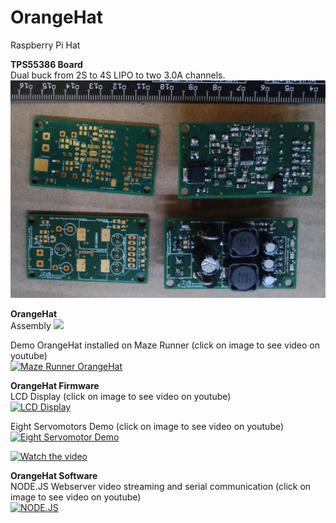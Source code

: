 # OrangeHat
Raspberry Pi Hat

**TPS55386 Board**  
Dual buck from 2S to 4S LIPO to two 3.0A channels.  
![](https://raw.githubusercontent.com/OrsoEric/OrangeHat/main/Hardware/Board-Regulator/2021-08-05%20TPS55386%20Board.jpg)  

**OrangeHat**  
Assembly
![](https://user-images.githubusercontent.com/30684972/147383414-2592cd50-6037-41e5-a472-984f9cc8984d.jpg)  
  
Demo OrangeHat installed on Maze Runner (click on image to see video on youtube)    
[![Maze Runner OrangeHat](https://user-images.githubusercontent.com/30684972/148542123-92dcce3f-4889-4a59-b972-5f960733bc7a.jpg)](https://youtu.be/MLvYplDcF7E)  

**OrangeHat Firmware**  
LCD Display (click on image to see video on youtube)  
[![LCD Display](https://user-images.githubusercontent.com/30684972/147383496-393940e3-d7eb-4baa-a7c9-940535a397f4.jpg)](https://youtu.be/4nYxutRMj2Q)  

Eight Servomotors Demo (click on image to see video on youtube)  
[![Eight Servomotor Demo](https://user-images.githubusercontent.com/30684972/148192421-6b130518-2c06-4834-8d54-1e0173dce9de.jpg)](https://youtu.be/TLqbNKa-QK0)  

[![Watch the video](https://user-images.githubusercontent.com/30684972/148192421-6b130518-2c06-4834-8d54-1e0173dce9de.jpg)](/Media/2022-01-05a%20DEMO%20seven%20servos.mp4)

**OrangeHat Software**  
NODE.JS Webserver video streaming and serial communication (click on image to see video on youtube)  
[![NODE.JS](https://user-images.githubusercontent.com/30684972/148512637-4e4108b0-688d-45d2-910f-7403227cb71b.PNG)](https://youtu.be/cQ1488kovP8)  
